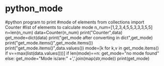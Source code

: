 # python_mode
#python program to print
#mode of elements
from collections import Counter
#list of elements to calculate mode
n_num=[1,2,3,4,5,5,3,3,3,5,5]
n=len(n_num)
data=Counter(n_num)
print("Counter",data)
get_mode=dict(data)
print("get_mode after converting in dict",get_mode)
print("get_mode.items()",get_mode.items())
print("get_mode.items()",data.values())
mode=[k for k,v in get_mode.items() if v==max(list(data.values()))]
if len(mode)==n:
  get_mode="no mode found"
else:
  get_mode="Mode is/are:" +','.join(map(str,mode))
print(get_mode)
